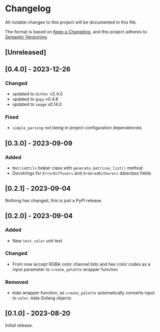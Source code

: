# Changelog

All notable changes to this project will be documented in this file.

The format is based on [Keep a Changelog](https://keepachangelog.com/en/1.0.0/),
and this project adheres to [Semantic Versioning](https://semver.org/spec/v2.0.0.html).

## [Unreleased]

## [0.4.0] - 2023-12-26

### Changed

- updated to `dither` v2.4.0
- updated to `gopy` v0.4.8
- updated to `image` v0.14.0

### Fixed

- `simple_parsing` not being in project configuration dependencies

## [0.3.0] - 2023-09-09

### Added

- `MatrixUtils` helper class with `generate_matrices_list()` method
- Docstrings for `ErrorDiffusers` and `OrderedDitherers` dataclass fields

## [0.2.1] - 2023-09-04

Nothing has changed, this is just a PyPI release.

## [0.2.0] - 2023-09-04

### Added

- New `test_color` unit test

### Changed

- From now accept RGBA color channel lists and hex color codes as a input parameter to `create_palette` wrapper function

### Removed

- `RGBA` wrapper function, as `create_palette` automatically converts input to `color.RGBA` Golang objects

## [0.1.0] - 2023-08-20

Initial release.
